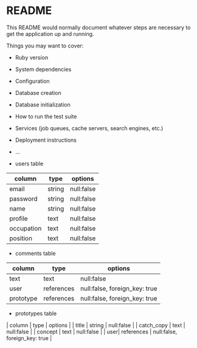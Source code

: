 # README

This README would normally document whatever steps are necessary to get the
application up and running.

Things you may want to cover:

* Ruby version

* System dependencies

* Configuration

* Database creation

* Database initialization

* How to run the test suite

* Services (job queues, cache servers, search engines, etc.)

* Deployment instructions

* ...

* users table

| column     | type   | options    |
| ---------- | ------ | ---------- |
| email      | string | null:false |
| password   | string | null:false |
| name       | string | null:false |
| profile    | text   | null:false |
| occupation | text   | null:false |
| position   | text   | null:false |


* comments table 

| column    | type       | options                       |
| --------- | ---------- | ----------------------------- |
| text      | text       | null:false                    |
| user      | references | null:false, foreign_key: true |
| prototype | references | null:false, foreign_key: true |



* prototypes table

| column | type | options |
| title | string | null:false |
| catch_copy | text | null:false |
| concept | text | null:false |
| user| references | null:false, foreign_key: true |
